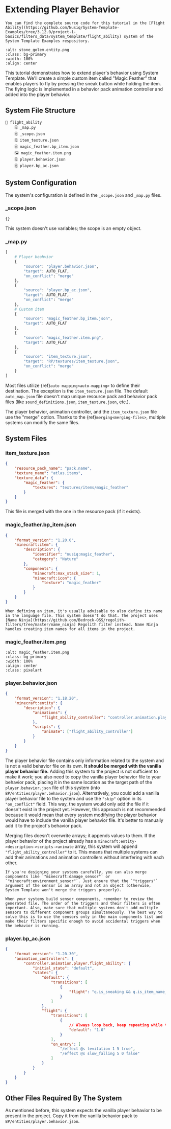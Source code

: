 # Extending Player Behavior

```{note}
You can find the complete source code for this tutorial in the [Flight Ability](https://github.com/Nusiq/System-Template-Examples/tree/3.12.0/project-1-basics/filters_data/system_template/flight_ability) system of the System Template Examples respository.
```

```{image} ./extending_player_behavior/result.png
:alt: stone_golem.entity.png
:class: bg-primary
:width: 100%
:align: center
```

This tutorial demonstrates how to extend player's behavior using System Template. We'll create a simple custom item called "Magic Feather" that enables players to fly by pressing the sneak button while holding the item. The flying logic is implemented in a behavior pack animation controller and added into the player behavior.

## System File Structure

```text
📁 flight_ability
    🗒️ _map.py
    🗒️ _scope.json
    🗒️ item_texture.json
    🗒️ magic_feather.bp_item.json
    🖼️ magic_feather.item.png
    🗒️ player.behavior.json
    🗒️ player.bp_ac.json
```

## System Configuration

The system's configuration is defined in the `_scope.json` and `_map.py` files.

### _scope.json
```
{}
```
This system doesn't use variables; the scope is an empty object.

### _map.py

```python
[
    # Player beahvior
    {
        "source": "player.behavior.json",
        "target": AUTO_FLAT,
        "on_conflict": "merge"
    },
    {
        "source": "player.bp_ac.json",
        "target": AUTO_FLAT,
        "on_conflict": "merge"
    },
    # Custom item
    {
        "source": "magic_feather.bp_item.json",
        "target": AUTO_FLAT
    },
    {
        "source": "magic_feather.item.png",
        "target": AUTO_FLAT
    },
    {
        "source": "item_texture.json",
        "target": "RP/textures/item_texture.json",
        "on_conflict": "merge"
    }
]
```

Most files utilize {ref}`auto mapping<auto-mapping>` to define their destination. The exception is the `item_texture.json` file. The default `auto_map.json` file doesn't map unique resource pack and behavior pack files (like `sound_definitions.json`, `item_texture.json`, etc.).

The player behavior, animation controller, and the `item_texture.json` file use the "merge" option. Thanks to the {ref}`merging<merging-files>`, multiple systems can modify the same files.

## System Files
### item_texture.json
```json
{
	"resource_pack_name": "pack.name",
	"texture_name": "atlas.items",
	"texture_data": {
		"magic_feather": {
			"textures": "textures/items/magic_feather"
		}
	}
}
```
This file is merged with the one in the resource pack (if it exists).

### magic_feather.bp_item.json
```json
{
	"format_version": "1.20.0",
	"minecraft:item": {
		"description": {
			"identifier": "nusiq:magic_feather",
			"category": "Nature"
		},
		"components": {
			"minecraft:max_stack_size": 1,
			"minecraft:icon": {
				"texture": "magic_feather"
			}
		}
	}
}
```

```{note}
When defining an item, it's usually advisable to also define its name in the language file. This system doesn't do that. The project uses [Name Ninja](https://github.com/Bedrock-OSS/regolith-filters/tree/master/name_ninja) Regolith filter instead. Name Ninja handles creating item names for all items in the project.
```

### magic_feather.item.png
```{image} ./extending_player_behavior/magic_feather.item.png
:alt: magic_feather.item.png
:class: bg-primary
:width: 100%
:align: center
:class: pixelart
```

### player.behavior.json
```json
{
	"format_version": "1.18.20",
	"minecraft:entity": {
		"description": {
			"animations": {
				"flight_ability_controller": "controller.animation.player.flight_ability"
			},
			"scripts": {
				"animate": ["flight_ability_controller"]
			}
		}
	}
}
```

The player behavior file contains only information related to the system and is not a valid behavior file on its own. **It should be merged with the vanilla player behavior file.** Adding this system to the project is not sufficient to make it work; you also need to copy the vanilla player behavior file to your behavior pack, placing it in the same location as the target path of the `player.behavior.json` file of this system (into `BP/entities/player.behavior.json`). Alternatively, you could add a vanilla player behavior file to the system and use the `"skip"` option in its `"on_conflict"` field. This way, the system would only add the file if it doesn't exist in the project yet. However, this approach is not recommended because it would mean that every system modifying the player behavior would have to include the vanilla player behavior file. It's better to manually add it to the project's behavior pack.

Merging files doesn't overwrite arrays; it appends values to them. If the player behavior of the project already has a `minecraft:entity->description->scripts->animate` array, this system will append `"flight_ability_controller"` to it. This means that multiple systems can add their animations and animation controllers without interfering with each other.

```{note}
If you're designing your systems carefully, you can also merge components like `"minecraft:damage_sensor"` or `"minecraft:environment_sensor"`. Just ensure that the `"triggers"` argument of the sensor is an array and not an object (otherwise, System Template won't merge the triggers properly).

When your systems build sensor components, remember to review the generated file. The order of the triggers and their filters is often important. Also, make sure that multiple systems don't add multiple sensors to different component groups simultaneously. The best way to solve this is to use the sensors only in the main components list and make their filters specific enough to avoid accidental triggers when the behavior is running.
```

### player.bp_ac.json
```json
{
	"format_version": "1.20.30",
	"animation_controllers": {
		"controller.animation.player.flight_ability": {
			"initial_state": "default",
			"states": {
				"default": {
					"transitions": [
						{
							"flight": "q.is_sneaking && q.is_item_name_any('slot.weapon.mainhand', 'nusiq:magic_feather')"
						}
					]
				},
				"flight": {
					"transitions": [
						{
							// Always loop back, keep repeating while the player is sneaking with the feather
							"default": "1.0"
						}
					],
					"on_entry": [
						"/effect @s levitation 1 5 true",
						"/effect @s slow_falling 5 0 false"
					]
				}
			}
		}
	}
}
```

## Other Files Required By The System

As mentioned before, this system expects the vanilla player behavior to be present in the project. Copy it from the vanilla behavior pack to `BP/entities/player.behavior.json`.
